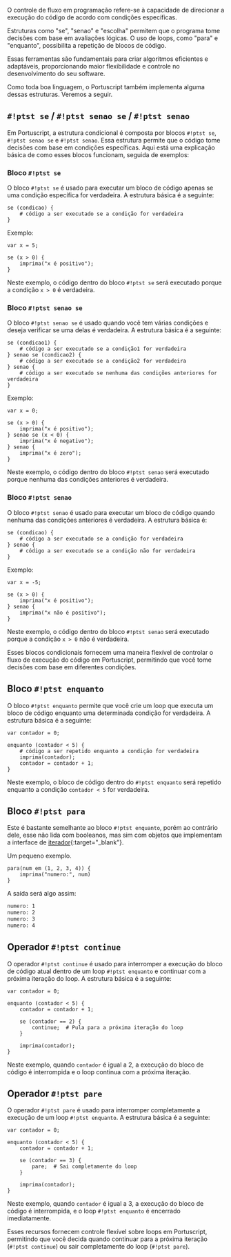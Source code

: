 O controle de fluxo em programação refere-se à capacidade de direcionar a execução do código de acordo com condições específicas.

Estruturas como "se", "senao" e "escolha" permitem que o programa tome decisões com base em avaliações lógicas. O uso de loops, como "para" e "enquanto", possibilita a repetição de blocos de código.

Essas ferramentas são fundamentais para criar algoritmos eficientes e adaptáveis, proporcionando maior flexibilidade e controle no desenvolvimento do seu software.

Como toda boa linguagem, o Portuscript também implementa alguma dessas estruturas. Veremos a seguir.

## `#!ptst se` / `#!ptst senao se` / `#!ptst senao`

Em Portuscript, a estrutura condicional é composta por blocos `#!ptst se`, `#!ptst senao se` e `#!ptst senao`. Essa estrutura permite que o código tome decisões com base em condições específicas. Aqui está uma explicação básica de como esses blocos funcionam, seguida de exemplos:

### Bloco `#!ptst se`
O bloco `#!ptst se` é usado para executar um bloco de código apenas se uma condição específica for verdadeira. A estrutura básica é a seguinte:

```ptst
se (condicao) {
    # código a ser executado se a condição for verdadeira
}
```

Exemplo:

```ptst
var x = 5;

se (x > 0) {
    imprima("x é positivo");
}
```

Neste exemplo, o código dentro do bloco `#!ptst se` será executado porque a condição `x > 0` é verdadeira.

### Bloco `#!ptst senao se`
O bloco `#!ptst senao se` é usado quando você tem várias condições e deseja verificar se uma delas é verdadeira. A estrutura básica é a seguinte:

```ptst
se (condicao1) {
    # código a ser executado se a condição1 for verdadeira
} senao se (condicao2) {
    # código a ser executado se a condição2 for verdadeira
} senao {
    # código a ser executado se nenhuma das condições anteriores for verdadeira
}
```

Exemplo:

```ptst
var x = 0;

se (x > 0) {
    imprima("x é positivo");
} senao se (x < 0) {
    imprima("x é negativo");
} senao {
    imprima("x é zero");
}
```

Neste exemplo, o código dentro do bloco `#!ptst senao` será executado porque nenhuma das condições anteriores é verdadeira.

### Bloco `#!ptst senao`
O bloco `#!ptst senao` é usado para executar um bloco de código quando nenhuma das condições anteriores é verdadeira. A estrutura básica é:

```ptst
se (condicao) {
    # código a ser executado se a condição for verdadeira
} senao {
    # código a ser executado se a condição não for verdadeira
}
```

Exemplo:

```ptst
var x = -5;

se (x > 0) {
    imprima("x é positivo");
} senao {
    imprima("x não é positivo");
}
```

Neste exemplo, o código dentro do bloco `#!ptst senao` será executado porque a condição `x > 0` não é verdadeira.

Esses blocos condicionais fornecem uma maneira flexível de controlar o fluxo de execução do código em Portuscript, permitindo que você tome decisões com base em diferentes condições.

## Bloco `#!ptst enquanto`

O bloco `#!ptst enquanto` permite que você crie um loop que executa um bloco de código enquanto uma determinada condição for verdadeira. A estrutura básica é a seguinte:

```ptst
var contador = 0;

enquanto (contador < 5) {
    # código a ser repetido enquanto a condição for verdadeira
    imprima(contador);
    contador = contador + 1;
}
```

Neste exemplo, o bloco de código dentro do `#!ptst enquanto` será repetido enquanto a condição `contador < 5` for verdadeira.

## Bloco `#!ptst para`

Este é bastante semelhante ao bloco `#!ptst enquanto`, porém ao contrário dele, esse não lida com booleanos, mas sim com objetos que implementam a interface de [iterador](https://pt.wikipedia.org/wiki/Iterador){:target="_blank"}.

Um pequeno exemplo.

```ptst
para(num em (1, 2, 3, 4)) {
    imprima("numero:", num)
}
```

A saída será algo assim:
```bash
numero: 1
numero: 2
numero: 3
numero: 4
```

## Operador `#!ptst continue`

O operador `#!ptst continue` é usado para interromper a execução do bloco de código atual dentro de um loop `#!ptst enquanto` e continuar com a próxima iteração do loop. A estrutura básica é a seguinte:

```ptst
var contador = 0;

enquanto (contador < 5) {
    contador = contador + 1;

    se (contador == 2) {
        continue;  # Pula para a próxima iteração do loop
    }

    imprima(contador);
}
```

Neste exemplo, quando `contador` é igual a 2, a execução do bloco de código é interrompida e o loop continua com a próxima iteração.

## Operador `#!ptst pare`

O operador `#!ptst pare` é usado para interromper completamente a execução de um loop `#!ptst enquanto`. A estrutura básica é a seguinte:

```ptst
var contador = 0;

enquanto (contador < 5) {
    contador = contador + 1;

    se (contador == 3) {
        pare;  # Sai completamente do loop
    }

    imprima(contador);
}
```

Neste exemplo, quando `contador` é igual a 3, a execução do bloco de código é interrompida, e o loop `#!ptst enquanto` é encerrado imediatamente.

Esses recursos fornecem controle flexível sobre loops em Portuscript, permitindo que você decida quando continuar para a próxima iteração (`#!ptst continue`) ou sair completamente do loop (`#!ptst pare`).